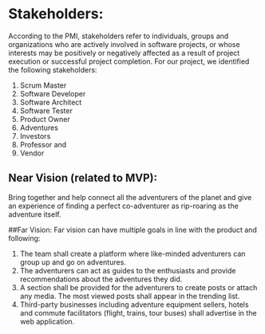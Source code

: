 # Stakeholders: 
According to the PMI, stakeholders refer to individuals, groups and organizations who are actively involved in software projects, or whose interests may be positively or negatively affected as a result of project execution or successful project completion. For our project, we identified the following stakeholders: 
1. Scrum Master
2. Software Developer
3. Software Architect
4. Software Tester
5. Product Owner
6. Adventures
7. Investors
8. Professor and
9. Vendor

## Near Vision (related to MVP): 
Bring together and help connect all the adventurers of the planet and give an experience of finding a perfect co-adventurer as rip-roaring as the adventure itself.

##Far Vision: 
Far vision can have multiple goals in line with the product and following:
1. The team shall create a platform where like-minded adventurers can group up and go on adventures.
2. The adventurers can act as guides to the enthusiasts and provide recommendations about the adventures they did.
3. A section shall be provided for the adventurers to create posts or attach any media. The most viewed posts shall appear in the trending list.
4. Third-party businesses including adventure equipment sellers, hotels and commute facilitators (flight, trains, tour buses) shall advertise in the web application.

